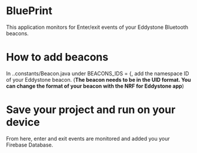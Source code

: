 # BluePrint

This application monitors for Enter/exit events of your Eddystone Bluetooth beacons.

# How to add beacons

In ..constants/Beacon.java under BEACONS_IDS = {, add the namespace ID of your Eddystone beacon. (**The beacon needs to be in the UID format. You can change the format of your beacon with the NRF for Eddystone app**)

# Save your project and run on your device

From here, enter and exit events are monitored and added you your Firebase Database.
